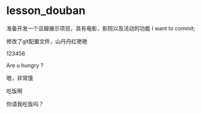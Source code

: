 # lesson_douban
准备开发一个豆瓣展示项目，具有电影，影院以及活动的功能
I want to commit;

修改了git配置文件，山丹丹红艳艳



123456

Are u hungry ?

嗯，非常饿

吃饭啊

你请我吃饭吗？